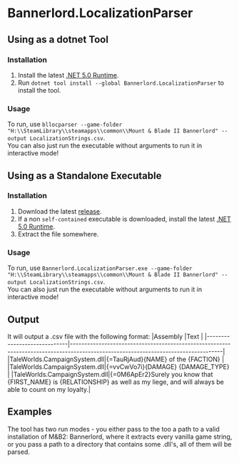 # Bannerlord.LocalizationParser

## Using as a dotnet Tool
### Installation
1. Install the latest [.NET 5.0 Runtime](https://dotnet.microsoft.com/download/dotnet/5.0/runtime).
2. Run `dotnet tool install --global Bannerlord.LocalizationParser` to install the tool.

### Usage
To run, use `bllocparser --game-folder "H:\\SteamLibrary\\steamapps\\common\\Mount & Blade II Bannerlord" --output LocalizationStrings.csv`.  
You can also just run the executable without arguments to run it in interactive mode!

## Using as a Standalone Executable
### Installation
1. Download the latest [release](https://github.com/BUTR/Bannerlord.LocalizationParser/releases/latest).
2. If a non `self-contained` executable is downloaded, install the latest [.NET 5.0 Runtime](https://dotnet.microsoft.com/download/dotnet/5.0/runtime).
3. Extract the file somewhere.

### Usage
To run, use `Bannerlord.LocalizationParser.exe --game-folder "H:\\SteamLibrary\\steamapps\\common\\Mount & Blade II Bannerlord" --output LocalizationStrings.csv`.  
You can also just run the executable without arguments to run it in interactive mode!

## Output
It will output a .csv file with the following format:
|Assembly                     |Text                                                                                                                               |
|-----------------------------|-----------------------------------------------------------------------------------------------------------------------------------|
|TaleWorlds.CampaignSystem.dll|{=TauRjAud}{NAME} of the {FACTION}                                                                                                 |
|TaleWorlds.CampaignSystem.dll|{=vvCwVo7i}{DAMAGE} {DAMAGE_TYPE}                                                                                                  |
|TaleWorlds.CampaignSystem.dll|{=0M6ApEr2}Surely you know that {FIRST_NAME} is {RELATIONSHIP} as well as my liege, and will always be able to count on my loyalty.|

## Examples
The tool has two run modes - you either pass to the too a path to a valid installation of M&B2: Bannerlord, where it extracts every vanilla game string, or you pass a path to a directory that contains some .dll's, all of them will be parsed.
